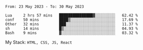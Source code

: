 <!--START_SECTION:waka-->

```text
From: 23 May 2023 - To: 30 May 2023

Lua     2 hrs 57 mins   ███████████████▓░░░░░░░░░   62.42 %
conf    50 mins         ████▒░░░░░░░░░░░░░░░░░░░░   17.69 %
Other   32 mins         ███░░░░░░░░░░░░░░░░░░░░░░   11.37 %
sh      14 mins         █▒░░░░░░░░░░░░░░░░░░░░░░░   04.93 %
Bash    9 mins          ▓░░░░░░░░░░░░░░░░░░░░░░░░   03.32 %
```

<!--END_SECTION:waka-->
My Stack: `HTML, CSS, JS, React`
